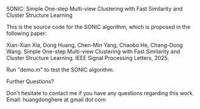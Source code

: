 SONIC: Simple One-step Multi-view Clustering with Fast Similarity and Cluster Structure Learning

This is the source code for the SONIC algorithm, which is proposed in the following paper:

Xian-Xian Xia, Dong Huang, Chen-Min Yang, Chaobo He, Chang-Dong Wang. Simple One-step Multi-view Clustering with Fast Similarity and Cluster Structure Learning. IEEE Signal Processing Letters, 2025.

Run "demo.m" to test the SONIC algorithm.

Further Questions?

Don't hesitate to contact me if you have any questions regarding this work.
Email: huangdonghere at gmail dot com
